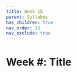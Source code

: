 ```yaml
---
title: Week 15
parent: Syllabus
has_children: true
nav_order: 13
nav_exclude: true
---
```


# Week #: Title
